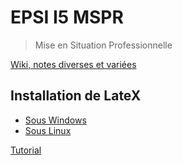 # EPSI I5 MSPR

> Mise en Situation Professionnelle

[Wiki, notes diverses et variées](https://github.com/sylvainmetayer/epsi-i5-mspr/wiki)

## Installation de LateX

- [Sous Windows](https://openclassrooms.com/fr/courses/1617396-redigez-des-documents-de-qualite-avec-latex/1617747-installer-latex)
- [Sous Linux](http://milq.github.io/install-latex-ubuntu-debian/)

[Tutorial](https://www.latex-tutorial.com/tutorials/)
